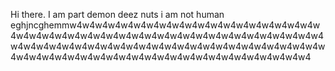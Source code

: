 Hi there. 
I am part demon
deez nuts
i am not human
eghjncghemmw4w4w4w4w4w4w4w4w4w4w4w4w4w4w4w4w4w4w4w4w4w4w4w4w4w4w4w4w4w4w4w4w4w4w4w4w4w4w4w4w4w4w4w4w4w4w4w4w4w4w4w4w4w4w4w4w4w4w4w4w4w4w4w4w4w4w4w4w4w4w4w4w4w4w4w4w4w4w4w4w4w4w4w4w4w4w4w4w4w4w4w4

